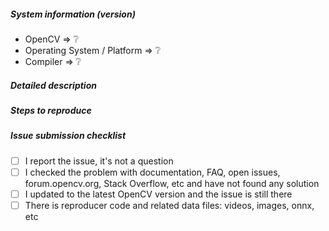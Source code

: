 <!--
If you have a question rather than reporting a bug please go to https://forum.opencv.org where you get much faster responses.
If you need further assistance please read [How To Contribute](https://github.com/opencv/opencv/wiki/How_to_contribute).

This is a template helping you to create an issue which can be processed as quickly as possible. This is the bug reporting section for the OpenCV library.
-->

##### System information (version)
<!-- Example
- OpenCV => 4.2
- Operating System / Platform => Windows 64 Bit
- Compiler => Visual Studio 2017
-->

- OpenCV => :grey_question:
- Operating System / Platform => :grey_question:
- Compiler => :grey_question:

##### Detailed description

<!-- your description -->

##### Steps to reproduce

<!-- to add code example fence it with triple backticks and optional file extension
    ```.cpp
    // C++ code example
    ```
 or attach as .txt or .zip file
-->

##### Issue submission checklist

 - [ ] I report the issue, it's not a question
   <!--
   OpenCV team works with forum.opencv.org, Stack Overflow and other communities
   to discuss problems. Tickets with questions without a real issue statement will be
   closed.
   -->
 - [ ] I checked the problem with documentation, FAQ, open issues,
       forum.opencv.org, Stack Overflow, etc and have not found any solution
   <!--
   Places to check:
   * OpenCV documentation: https://docs.opencv.org
   * FAQ page: https://github.com/opencv/opencv/wiki/FAQ
   * OpenCV forum: https://forum.opencv.org
   * OpenCV issue tracker: https://github.com/opencv/opencv/issues?q=is%3Aissue
   * Stack Overflow branch: https://stackoverflow.com/questions/tagged/opencv
   -->
 - [ ] I updated to the latest OpenCV version and the issue is still there
   <!--
   master branch for OpenCV 4.x and 3.4 branch for OpenCV 3.x releases.
   OpenCV team supports only the latest release for each branch.
   The ticket is closed if the problem is not reproduced with the modern version.
   -->
 - [ ] There is reproducer code and related data files: videos, images, onnx, etc
   <!--
   The best reproducer -- test case for OpenCV that we can add to the library.
   Recommendations for media files and binary files:
   * Try to reproduce the issue with images and videos in opencv_extra repository
     to reduce attachment size
   * Use PNG for images, if you report some CV related bug, but not image reader
     issue
   * Attach the image as an archive to the ticket, if you report some reader issue.
     Image hosting services compress images and it breaks the repro code.
   * Provide ONNX file for some public model or ONNX file with random weights,
     if you report ONNX parsing or handling issue. Architecture details diagram
     from netron tool can be very useful too. See https://lutzroeder.github.io/netron/
   -->
